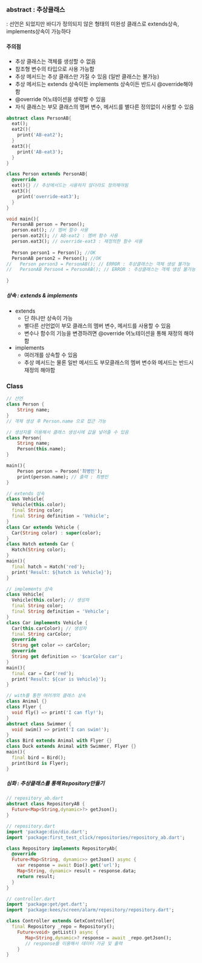 ### abstract : 추상클래스
: 선언은 되었지만 바디가 정의되지 않은 형태의 미완성 클래스로 extends상속, implements상속이 가능하다


#### 주의점
- 추상 클래스는 객체를 생성할 수 없음
- 참조형 변수의 타입으로 사용 가능함
- 추상 메서드는 추상 클래스만 가질 수 있음 (일반 클래스는 불가능)
- 추상 메서드는 extends 상속이든 implements 상속이든 반드시 @override해야함
- @override 어노테이션을 생략할 수 있음
- 자식 클래스는 부모 클래스의 멤버 변수, 메서드를 별다른 정의없이 사용할 수 있음

```dart
abstract class PersonAB{
  eat();
  eat2(){
    print('AB-eat2');
  }
  eat3(){
    print('AB-eat3');
  }
}

class Person extends PersonAB{
  @override
  eat(){} // 추상메서드는 사용하지 않더라도 정의해야됨
  eat3(){
    print('override-eat3');
  }
}

void main(){
  PersonAB person = Person();
  person.eat(); // 멤버 함수 사용
  person.eat2(); // AB-eat2 : 멤버 함수 사용
  person.eat3(); // override-eat3 : 재정의한 함수 사용
  
  Person person1 = Person(); //OK
  PersonAB person2 = Person(); //OK
//   Person person3 = PersonAB(); // ERROR : 추상클래스는 객체 생성 불가능
//   PersonAB Person4 = PersonAB(); // ERROR : 추상클래스는 객체 생성 불가능
  
}
```


##### 상속 : extends & implements
- extends
	- 단 하나만 상속이 가능
	- 별다른 선언없이 부모 클래스의 멤버 변수, 메서드를 사용할 수 있음
	- 변수나 함수의 기능을 변경하려면 @override 어노테이션을 통해 재정의 해야함
- implements
	- 여러개를 상속할 수 있음
	- 추상 메서드는 물론 일반 메서드도 부모클래스의 멤버 변수와 메서드는 반드시 재정의 해야함

### Class
```dart
// 선언
class Person {
    String name;   
}
// 객체 생성 후 Person.name 으로 접근 가능

// 생성자를 이용해서 클래스 생성시에 값을 넣어줄 수 있음
class Person{
    String name;
    Person(this.name);
}

main(){
    Person person = Person('최병민');
    print(person.name); // 출력 : 최병민
}

// extends 상속
class Vehicle{
  Vehicle(this.color);
  final String color;
  final String definition = 'Vehicle';
}
class Car extends Vehicle {
  Car(String color) : super(color);
}
class Hatch extends Car {
  Hatch(String color);
}
main(){
  final hatch = Hatch('red');
  print('Result: ${hatch is Vehicle}');
}

// implements 상속 
class Vehicle{
  Vehicle(this.color); // 생성자
  final String color;
  final String definition = 'Vehicle';
}
class Car implements Vehicle {
  Car(this.carColor); // 생성자
  final String carColor;
  @override
  String get color => carColor;
  @override
  String get definition => '$carColor car';
}
main(){
  final car = Car('red'); 
  print('Result: ${car is Vehicle}');
}

// with를 통한 여러개의 클래스 상속
class Animal {}
class Flyer {
  void fly() => print('I can fly!');
}
abstract class Swimmer {
  void swim() => print('I can swim!');
}
class Bird extends Animal with Flyer {}
class Duck extends Animal with Swimmer, Flyer {}
main(){
  final bird = Bird();
  print(bird is Flyer);
}
```

##### 심화 : 추상클래스를 통해 Repository만들기
```dart
// repository_ab.dart
abstract class RepositoryAB {
  Future<Map<String,dynamic>?> getJson();
}
```

```dart
// repository.dart
import 'package:dio/dio.dart';
import 'package:first_test_click/repositories/repository_ab.dart';

class Repository implements RepositoryAb{
  @override
  Future<Map<String, dynamic>> getJson() async {
    var response = await Dio().get('url');
    Map<String, dynamic> result = response.data;
    return result;
  }
}
```

```dart
// controller.dart
import 'package:get/get.dart';
import 'package:kees/screen/alarm/repository/repository.dart';

class Controller extends GetxController{
  final Repository _repo = Repository();
    Future<void> getList() async {
       Map<String,dynamic>? response = await _repo.getJson(); 
       // response를 이용해서 데이터 가공 및 출력
    }
}
```

